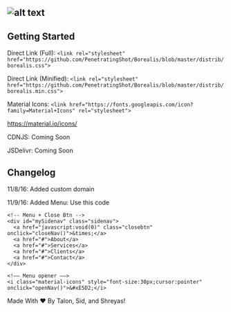 ## ![alt text](https://github.com/PenetratingShot/Borealis/blob/master/Borealis.png "Borealis")

## Getting Started
Direct Link (Full): `<link rel="stylesheet" href="https://github.com/PenetratingShot/Borealis/blob/master/distrib/borealis.css">`

Direct Link (Minified): `<link rel="stylesheet" href="https://github.com/PenetratingShot/Borealis/blob/master/distrib/borealis.min.css">`

Material Icons: `<link href="https://fonts.googleapis.com/icon?family=Material+Icons" rel="stylesheet">`

https://material.io/icons/

CDNJS: Coming Soon

JSDelivr: Coming Soon

## Changelog
11/8/16: Added custom domain

11/9/16: Added Menu: Use this code
```
<!-- Menu + Close Btn -->
<div id="mySidenav" class="sidenav">
  <a href="javascript:void(0)" class="closebtn" onclick="closeNav()">&times;</a>
  <a href="#">About</a>
  <a href="#">Services</a>
  <a href="#">Clients</a>
  <a href="#">Contact</a>
</div>

<!–– Menu opener ––>
<i class="material-icons" style="font-size:30px;cursor:pointer" onclick="openNav()">&#xE5D2;</i>
```

Made With ❤️ By Talon, Sid, and Shreyas!
